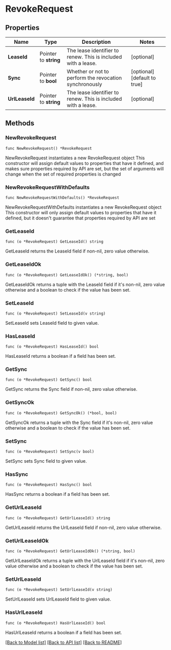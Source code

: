 # RevokeRequest


## Properties

Name | Type | Description | Notes
------------ | ------------- | ------------- | -------------
**LeaseId** | Pointer to **string** | The lease identifier to renew. This is included with a lease. | [optional] 
**Sync** | Pointer to **bool** | Whether or not to perform the revocation synchronously | [optional] [default to true]
**UrlLeaseId** | Pointer to **string** | The lease identifier to renew. This is included with a lease. | [optional] 



## Methods


### NewRevokeRequest

`func NewRevokeRequest() *RevokeRequest`

NewRevokeRequest instantiates a new RevokeRequest object
This constructor will assign default values to properties that have it defined,
and makes sure properties required by API are set, but the set of arguments
will change when the set of required properties is changed

### NewRevokeRequestWithDefaults

`func NewRevokeRequestWithDefaults() *RevokeRequest`

NewRevokeRequestWithDefaults instantiates a new RevokeRequest object
This constructor will only assign default values to properties that have it defined,
but it doesn't guarantee that properties required by API are set


### GetLeaseId

`func (o *RevokeRequest) GetLeaseId() string`

GetLeaseId returns the LeaseId field if non-nil, zero value otherwise.

### GetLeaseIdOk

`func (o *RevokeRequest) GetLeaseIdOk() (*string, bool)`

GetLeaseIdOk returns a tuple with the LeaseId field if it's non-nil, zero value otherwise
and a boolean to check if the value has been set.

### SetLeaseId

`func (o *RevokeRequest) SetLeaseId(v string)`

SetLeaseId sets LeaseId field to given value.


### HasLeaseId

`func (o *RevokeRequest) HasLeaseId() bool`

HasLeaseId returns a boolean if a field has been set.




### GetSync

`func (o *RevokeRequest) GetSync() bool`

GetSync returns the Sync field if non-nil, zero value otherwise.

### GetSyncOk

`func (o *RevokeRequest) GetSyncOk() (*bool, bool)`

GetSyncOk returns a tuple with the Sync field if it's non-nil, zero value otherwise
and a boolean to check if the value has been set.

### SetSync

`func (o *RevokeRequest) SetSync(v bool)`

SetSync sets Sync field to given value.


### HasSync

`func (o *RevokeRequest) HasSync() bool`

HasSync returns a boolean if a field has been set.




### GetUrlLeaseId

`func (o *RevokeRequest) GetUrlLeaseId() string`

GetUrlLeaseId returns the UrlLeaseId field if non-nil, zero value otherwise.

### GetUrlLeaseIdOk

`func (o *RevokeRequest) GetUrlLeaseIdOk() (*string, bool)`

GetUrlLeaseIdOk returns a tuple with the UrlLeaseId field if it's non-nil, zero value otherwise
and a boolean to check if the value has been set.

### SetUrlLeaseId

`func (o *RevokeRequest) SetUrlLeaseId(v string)`

SetUrlLeaseId sets UrlLeaseId field to given value.


### HasUrlLeaseId

`func (o *RevokeRequest) HasUrlLeaseId() bool`

HasUrlLeaseId returns a boolean if a field has been set.









[[Back to Model list]](../README.md#documentation-for-models) [[Back to API list]](../README.md#documentation-for-api-endpoints) [[Back to README]](../README.md)


